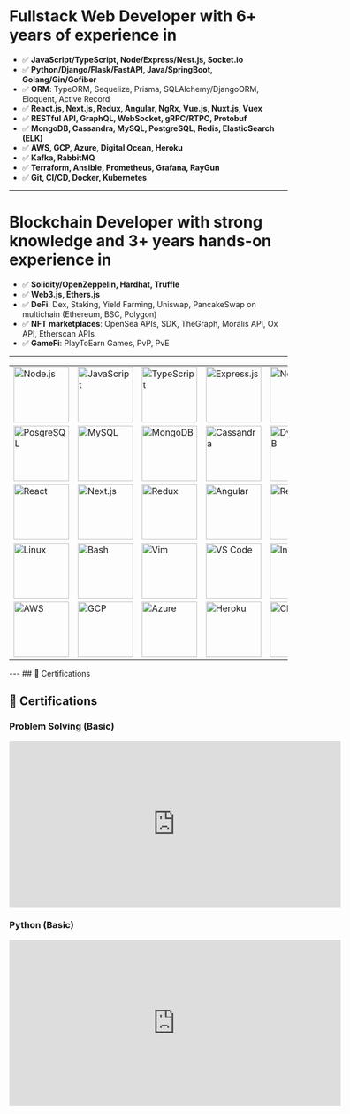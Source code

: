 # Fullstack Web Developer with 6+ years of experience in

- ✅ **JavaScript/TypeScript, Node/Express/Nest.js, Socket.io**
- ✅ **Python/Django/Flask/FastAPI, Java/SpringBoot, Golang/Gin/Gofiber**
- ✅ **ORM**: TypeORM, Sequelize, Prisma, SQLAlchemy/DjangoORM, Eloquent, Active Record
- ✅ **React.js, Next.js, Redux, Angular, NgRx, Vue.js, Nuxt.js, Vuex**
- ✅ **RESTful API, GraphQL, WebSocket, gRPC/RTPC, Protobuf**
- ✅ **MongoDB, Cassandra, MySQL, PostgreSQL, Redis, ElasticSearch (ELK)**
- ✅ **AWS, GCP, Azure, Digital Ocean, Heroku**
- ✅ **Kafka, RabbitMQ**
- ✅ **Terraform, Ansible, Prometheus, Grafana, RayGun**
- ✅ **Git, CI/CD, Docker, Kubernetes**

---

# Blockchain Developer with strong knowledge and 3+ years hands-on experience in

- ✅ **Solidity/OpenZeppelin, Hardhat, Truffle**
- ✅ **Web3.js, Ethers.js**
- ✅ **DeFi**: Dex, Staking, Yield Farming, Uniswap, PancakeSwap on multichain (Ethereum, BSC, Polygon)
- ✅ **NFT marketplaces**: OpenSea APIs, SDK, TheGraph, Moralis API, Ox API, Etherscan APIs
- ✅ **GameFi**: PlayToEarn Games, PvP, PvE

---
<table>
  <tbody><tr>
    <td><a target="_blank" rel="noopener noreferrer nofollow" href="https://camo.githubusercontent.com/f9006cd6917978b11b74c1835c91f08e241477058e228826ef91613dc6b78158/68747470733a2f2f63646e2e69636f6e73636f75742e636f6d2f69636f6e2f667265652f706e672d36342f6e6f64652d6a732d313137343932352e706e67"><img src="https://camo.githubusercontent.com/f9006cd6917978b11b74c1835c91f08e241477058e228826ef91613dc6b78158/68747470733a2f2f63646e2e69636f6e73636f75742e636f6d2f69636f6e2f667265652f706e672d36342f6e6f64652d6a732d313137343932352e706e67" width="100" title="Node.js" data-canonical-src="https://cdn.iconscout.com/icon/free/png-64/node-js-1174925.png" style="max-width: 100%;"></a></td>
    <td><a target="_blank" rel="noopener noreferrer nofollow" href="https://camo.githubusercontent.com/3bf880a66a9ff65502e4de7be3f2487a97cc39ded20a8bd8814166568600261d/68747470733a2f2f63646e2e69636f6e73636f75742e636f6d2f69636f6e2f667265652f706e672d36342f6a6176617363726970742d32342d313137343935302e706e67"><img src="https://camo.githubusercontent.com/3bf880a66a9ff65502e4de7be3f2487a97cc39ded20a8bd8814166568600261d/68747470733a2f2f63646e2e69636f6e73636f75742e636f6d2f69636f6e2f667265652f706e672d36342f6a6176617363726970742d32342d313137343935302e706e67" width="100" title="JavaScript" data-canonical-src="https://cdn.iconscout.com/icon/free/png-64/javascript-24-1174950.png" style="max-width: 100%;"></a></td>
    <td><a target="_blank" rel="noopener noreferrer nofollow" href="https://camo.githubusercontent.com/e8e5db68d080593d58dc25aa67b5b6d8b97430ab530bf5ae2ab52172e966644a/68747470733a2f2f63646e2e69636f6e73636f75742e636f6d2f69636f6e2f667265652f706e672d36342f747970657363726970742d313137343936352e706e67"><img src="https://camo.githubusercontent.com/e8e5db68d080593d58dc25aa67b5b6d8b97430ab530bf5ae2ab52172e966644a/68747470733a2f2f63646e2e69636f6e73636f75742e636f6d2f69636f6e2f667265652f706e672d36342f747970657363726970742d313137343936352e706e67" width="100" title="TypeScript" data-canonical-src="https://cdn.iconscout.com/icon/free/png-64/typescript-1174965.png" style="max-width: 100%;"></a></td>
    <td><a target="_blank" rel="noopener noreferrer nofollow" href="https://camo.githubusercontent.com/eabfee57ff903fd0f2979cdd4f4c625cbcbca133d83d5e11638055eb517324c2/68747470733a2f2f63646e2e69636f6e73636f75742e636f6d2f69636f6e2f667265652f706e672d36342f667265652d657870726573732d382d313137353032392e706e67"><img src="https://camo.githubusercontent.com/eabfee57ff903fd0f2979cdd4f4c625cbcbca133d83d5e11638055eb517324c2/68747470733a2f2f63646e2e69636f6e73636f75742e636f6d2f69636f6e2f667265652f706e672d36342f667265652d657870726573732d382d313137353032392e706e67" width="100" title="Express.js" data-canonical-src="https://cdn.iconscout.com/icon/free/png-64/free-express-8-1175029.png" style="max-width: 100%;"></a></td>
    <td><a target="_blank" rel="noopener noreferrer nofollow" href="https://camo.githubusercontent.com/51d39e2e8d7a35544eaa307c1c4ff364857091e544751a681e38a5b7c6f03cf8/68747470733a2f2f736b696c6c69636f6e732e6465762f69636f6e733f693d6e6573746a73267468656d653d6c69676874"><img src="https://camo.githubusercontent.com/51d39e2e8d7a35544eaa307c1c4ff364857091e544751a681e38a5b7c6f03cf8/68747470733a2f2f736b696c6c69636f6e732e6465762f69636f6e733f693d6e6573746a73267468656d653d6c69676874" width="100" title="Nest.js" data-canonical-src="https://skillicons.dev/icons?i=nestjs&amp;theme=light" style="max-width: 100%;"></a></td>
    <td><a target="_blank" rel="noopener noreferrer nofollow" href="https://camo.githubusercontent.com/bc54b90a6bea8c52e7384bc799086c6de6e766e45205a9930d978c4509ccc91c/68747470733a2f2f63646e2e69636f6e73636f75742e636f6d2f69636f6e2f667265652f706e672d36342f6a6176612d35392d313137343935322e706e67"><img src="https://camo.githubusercontent.com/bc54b90a6bea8c52e7384bc799086c6de6e766e45205a9930d978c4509ccc91c/68747470733a2f2f63646e2e69636f6e73636f75742e636f6d2f69636f6e2f667265652f706e672d36342f6a6176612d35392d313137343935322e706e67" width="100" title="Java" data-canonical-src="https://cdn.iconscout.com/icon/free/png-64/java-59-1174952.png" style="max-width: 100%;"></a></td>
    <td><a target="_blank" rel="noopener noreferrer nofollow" href="https://camo.githubusercontent.com/54e52311e41eb731017c260966350499c2e6bceeef2665aa26f16ebdabd30aab/68747470733a2f2f736b696c6c69636f6e732e6465762f69636f6e733f693d737072696e67267468656d653d6c69676874"><img src="https://camo.githubusercontent.com/54e52311e41eb731017c260966350499c2e6bceeef2665aa26f16ebdabd30aab/68747470733a2f2f736b696c6c69636f6e732e6465762f69636f6e733f693d737072696e67267468656d653d6c69676874" width="100" title="Spring" data-canonical-src="https://skillicons.dev/icons?i=spring&amp;theme=light" style="max-width: 100%;"></a></td>
    <td><a target="_blank" rel="noopener noreferrer nofollow" href="https://camo.githubusercontent.com/355c19271b293c0fff40ddb410438325b6f7d1316d77945582a9430b43090311/68747470733a2f2f63646e2e69636f6e73636f75742e636f6d2f69636f6e2f667265652f706e672d36342f707974686f6e2d322d3232363035312e706e67"><img src="https://camo.githubusercontent.com/355c19271b293c0fff40ddb410438325b6f7d1316d77945582a9430b43090311/68747470733a2f2f63646e2e69636f6e73636f75742e636f6d2f69636f6e2f667265652f706e672d36342f707974686f6e2d322d3232363035312e706e67" width="100" title="Python" data-canonical-src="https://cdn.iconscout.com/icon/free/png-64/python-2-226051.png" style="max-width: 100%;"></a></td>
    <td><a target="_blank" rel="noopener noreferrer nofollow" href="https://camo.githubusercontent.com/c036fb2f06c008636b7f3c22422740e5d4dce4a7fc8d70c1ea13aa106d036865/68747470733a2f2f736b696c6c69636f6e732e6465762f69636f6e733f693d646a616e676f267468656d653d6c69676874"><img src="https://camo.githubusercontent.com/c036fb2f06c008636b7f3c22422740e5d4dce4a7fc8d70c1ea13aa106d036865/68747470733a2f2f736b696c6c69636f6e732e6465762f69636f6e733f693d646a616e676f267468656d653d6c69676874" width="100" title="Django" data-canonical-src="https://skillicons.dev/icons?i=django&amp;theme=light" style="max-width: 100%;"></a></td>
    <td><a target="_blank" rel="noopener noreferrer nofollow" href="https://camo.githubusercontent.com/9551b7d5e7478b76b8bd1baac2b57b695caa58a013864bbcfac19f705d15d609/68747470733a2f2f736b696c6c69636f6e732e6465762f69636f6e733f693d666c61736b267468656d653d6c69676874"><img src="https://camo.githubusercontent.com/9551b7d5e7478b76b8bd1baac2b57b695caa58a013864bbcfac19f705d15d609/68747470733a2f2f736b696c6c69636f6e732e6465762f69636f6e733f693d666c61736b267468656d653d6c69676874" width="100" title="Flask" data-canonical-src="https://skillicons.dev/icons?i=flask&amp;theme=light" style="max-width: 100%;"></a></td>
    <td><a target="_blank" rel="noopener noreferrer nofollow" href="https://camo.githubusercontent.com/daa26bcfc14f63b847402abba471270dc7b60e5de7b1ad85e86e3620a4860b54/68747470733a2f2f736b696c6c69636f6e732e6465762f69636f6e733f693d66617374617069267468656d653d6c69676874"><img src="https://camo.githubusercontent.com/daa26bcfc14f63b847402abba471270dc7b60e5de7b1ad85e86e3620a4860b54/68747470733a2f2f736b696c6c69636f6e732e6465762f69636f6e733f693d66617374617069267468656d653d6c69676874" width="100" title="FastAPI" data-canonical-src="https://skillicons.dev/icons?i=fastapi&amp;theme=light" style="max-width: 100%;"></a></td>
    <td><a target="_blank" rel="noopener noreferrer nofollow" href="https://camo.githubusercontent.com/434c564948f52bab475e0d193f30ac8e74b99dbec589e0194a0a14c94f653d1d/68747470733a2f2f63646e2e69636f6e73636f75742e636f6d2f69636f6e2f667265652f706e672d36342f667265652d676f2d37372d313137353136362e706e67"><img src="https://camo.githubusercontent.com/434c564948f52bab475e0d193f30ac8e74b99dbec589e0194a0a14c94f653d1d/68747470733a2f2f63646e2e69636f6e73636f75742e636f6d2f69636f6e2f667265652f706e672d36342f667265652d676f2d37372d313137353136362e706e67" width="100" title="Golang" data-canonical-src="https://cdn.iconscout.com/icon/free/png-64/free-go-77-1175166.png" style="max-width: 100%;"></a></td>
  </tr>
  <tr>
    <td><a target="_blank" rel="noopener noreferrer nofollow" href="https://camo.githubusercontent.com/90d3cf8eb8c0162f9ccc4bf41e40568bd8cf48404c01efaba7ff84683ecc70f1/68747470733a2f2f736b696c6c69636f6e732e6465762f69636f6e733f693d706f737467726573267468656d653d6c69676874"><img src="https://camo.githubusercontent.com/90d3cf8eb8c0162f9ccc4bf41e40568bd8cf48404c01efaba7ff84683ecc70f1/68747470733a2f2f736b696c6c69636f6e732e6465762f69636f6e733f693d706f737467726573267468656d653d6c69676874" width="100" title="PosgreSQL" data-canonical-src="https://skillicons.dev/icons?i=postgres&amp;theme=light" style="max-width: 100%;"></a></td>
    <td><a target="_blank" rel="noopener noreferrer nofollow" href="https://camo.githubusercontent.com/df320ae4b425a5a6d1624c00eabb34a3a9c27c7e33d5abef7501774d6fb5ee95/68747470733a2f2f736b696c6c69636f6e732e6465762f69636f6e733f693d6d7973716c267468656d653d6c69676874"><img src="https://camo.githubusercontent.com/df320ae4b425a5a6d1624c00eabb34a3a9c27c7e33d5abef7501774d6fb5ee95/68747470733a2f2f736b696c6c69636f6e732e6465762f69636f6e733f693d6d7973716c267468656d653d6c69676874" width="100" title="MySQL" data-canonical-src="https://skillicons.dev/icons?i=mysql&amp;theme=light" style="max-width: 100%;"></a></td>
    <td><a target="_blank" rel="noopener noreferrer nofollow" href="https://camo.githubusercontent.com/8d982cf34cbc0bac85575df55440eb0c78cc67662e7b785f2beddddd6542ace9/68747470733a2f2f736b696c6c69636f6e732e6465762f69636f6e733f693d6d6f6e676f6462267468656d653d6c69676874"><img src="https://camo.githubusercontent.com/8d982cf34cbc0bac85575df55440eb0c78cc67662e7b785f2beddddd6542ace9/68747470733a2f2f736b696c6c69636f6e732e6465762f69636f6e733f693d6d6f6e676f6462267468656d653d6c69676874" width="100" title="MongoDB" data-canonical-src="https://skillicons.dev/icons?i=mongodb&amp;theme=light" style="max-width: 100%;"></a></td>
    <td><a target="_blank" rel="noopener noreferrer nofollow" href="https://camo.githubusercontent.com/736ca16a6988ebfc31cf89c4f452169522eb02ae96d4df4438290bcbb354a61a/68747470733a2f2f736b696c6c69636f6e732e6465762f69636f6e733f693d63617373616e647261267468656d653d6c69676874"><img src="https://camo.githubusercontent.com/736ca16a6988ebfc31cf89c4f452169522eb02ae96d4df4438290bcbb354a61a/68747470733a2f2f736b696c6c69636f6e732e6465762f69636f6e733f693d63617373616e647261267468656d653d6c69676874" width="100" title="Cassandra" data-canonical-src="https://skillicons.dev/icons?i=cassandra&amp;theme=light" style="max-width: 100%;"></a></td>
    <td><a target="_blank" rel="noopener noreferrer nofollow" href="https://camo.githubusercontent.com/38c0db7772fb34455da1b60b04ad40a036dc9a8c0fd750ad9cbc580264f6ae40/68747470733a2f2f736b696c6c69636f6e732e6465762f69636f6e733f693d64796e616d6f6462267468656d653d6c69676874"><img src="https://camo.githubusercontent.com/38c0db7772fb34455da1b60b04ad40a036dc9a8c0fd750ad9cbc580264f6ae40/68747470733a2f2f736b696c6c69636f6e732e6465762f69636f6e733f693d64796e616d6f6462267468656d653d6c69676874" width="100" title="DynamoDB" data-canonical-src="https://skillicons.dev/icons?i=dynamodb&amp;theme=light" style="max-width: 100%;"></a></td>
    <td><a target="_blank" rel="noopener noreferrer nofollow" href="https://camo.githubusercontent.com/1f949392695a1f34617b8dfe0f0cb9802b7c56651eacb64c27ca4078d27ef612/68747470733a2f2f736b696c6c69636f6e732e6465762f69636f6e733f693d6669726562617365267468656d653d6c69676874"><img src="https://camo.githubusercontent.com/1f949392695a1f34617b8dfe0f0cb9802b7c56651eacb64c27ca4078d27ef612/68747470733a2f2f736b696c6c69636f6e732e6465762f69636f6e733f693d6669726562617365267468656d653d6c69676874" width="100" title="Firebase" data-canonical-src="https://skillicons.dev/icons?i=firebase&amp;theme=light" style="max-width: 100%;"></a></td>
    <td><a target="_blank" rel="noopener noreferrer nofollow" href="https://camo.githubusercontent.com/f5267895b03766f6fd131319d71e884c56531242700dabe3df1401be0d75d6c8/68747470733a2f2f736b696c6c69636f6e732e6465762f69636f6e733f693d7265646973267468656d653d6c69676874"><img src="https://camo.githubusercontent.com/f5267895b03766f6fd131319d71e884c56531242700dabe3df1401be0d75d6c8/68747470733a2f2f736b696c6c69636f6e732e6465762f69636f6e733f693d7265646973267468656d653d6c69676874" width="100" title="Redis" data-canonical-src="https://skillicons.dev/icons?i=redis&amp;theme=light" style="max-width: 100%;"></a></td>
    <td><a target="_blank" rel="noopener noreferrer nofollow" href="https://camo.githubusercontent.com/1fe8a1defa6f37697d16a11ee3bcdd3bfca745befe388b11230ad5281820dec3/68747470733a2f2f736b696c6c69636f6e732e6465762f69636f6e733f693d73716c697465267468656d653d6c69676874"><img src="https://camo.githubusercontent.com/1fe8a1defa6f37697d16a11ee3bcdd3bfca745befe388b11230ad5281820dec3/68747470733a2f2f736b696c6c69636f6e732e6465762f69636f6e733f693d73716c697465267468656d653d6c69676874" width="100" title="Sqlite" data-canonical-src="https://skillicons.dev/icons?i=sqlite&amp;theme=light" style="max-width: 100%;"></a></td>
    <td><a target="_blank" rel="noopener noreferrer nofollow" href="https://camo.githubusercontent.com/71231860609f5e4ef3c7dc0629a0e5c48b67a5dcd66499469095b173a4385d57/68747470733a2f2f63646e2e69636f6e73636f75742e636f6d2f69636f6e2f667265652f706e672d36342f667265652d656c61737469637365617263682d3232363039342e706e67"><img src="https://camo.githubusercontent.com/71231860609f5e4ef3c7dc0629a0e5c48b67a5dcd66499469095b173a4385d57/68747470733a2f2f63646e2e69636f6e73636f75742e636f6d2f69636f6e2f667265652f706e672d36342f667265652d656c61737469637365617263682d3232363039342e706e67" width="100" title="ElasticSearch" data-canonical-src="https://cdn.iconscout.com/icon/free/png-64/free-elasticsearch-226094.png" style="max-width: 100%;"></a></td>
    <td><a target="_blank" rel="noopener noreferrer nofollow" href="https://camo.githubusercontent.com/e569ae07ab77d1f0c04582b59960327811e1997ed769900f0993c34045adbeae/68747470733a2f2f736b696c6c69636f6e732e6465762f69636f6e733f693d70726f6d657468657573267468656d653d6c69676874"><img src="https://camo.githubusercontent.com/e569ae07ab77d1f0c04582b59960327811e1997ed769900f0993c34045adbeae/68747470733a2f2f736b696c6c69636f6e732e6465762f69636f6e733f693d70726f6d657468657573267468656d653d6c69676874" width="100" title="Prometheus" data-canonical-src="https://skillicons.dev/icons?i=prometheus&amp;theme=light" style="max-width: 100%;"></a></td>
    <td><a target="_blank" rel="noopener noreferrer nofollow" href="https://camo.githubusercontent.com/b296b7c92e9aa380dcbb0be5c10fac5ab04227318accda4601d16968dadae99e/68747470733a2f2f736b696c6c69636f6e732e6465762f69636f6e733f693d736f6c6964697479267468656d653d6c69676874"><img src="https://camo.githubusercontent.com/b296b7c92e9aa380dcbb0be5c10fac5ab04227318accda4601d16968dadae99e/68747470733a2f2f736b696c6c69636f6e732e6465762f69636f6e733f693d736f6c6964697479267468656d653d6c69676874" width="100" title="Solidity" data-canonical-src="https://skillicons.dev/icons?i=solidity&amp;theme=light" style="max-width: 100%;"></a></td>
    <td><a target="_blank" rel="noopener noreferrer nofollow" href="https://camo.githubusercontent.com/d03fd2274a7567b15bee1c313c898745df1cb394a08eba22dd8400841240dd14/68747470733a2f2f736b696c6c69636f6e732e6465762f69636f6e733f693d69706673267468656d653d6c69676874"><img src="https://camo.githubusercontent.com/d03fd2274a7567b15bee1c313c898745df1cb394a08eba22dd8400841240dd14/68747470733a2f2f736b696c6c69636f6e732e6465762f69636f6e733f693d69706673267468656d653d6c69676874" width="100" title="Ipfs" data-canonical-src="https://skillicons.dev/icons?i=ipfs&amp;theme=light" style="max-width: 100%;"></a></td>
  </tr>
  <tr>
    <td><a target="_blank" rel="noopener noreferrer nofollow" href="https://camo.githubusercontent.com/ad5eab6546836f3138beeed68d51b6210cfbe23980620e50634792004e891949/68747470733a2f2f63646e2e69636f6e73636f75742e636f6d2f69636f6e2f667265652f706e672d36342f72656163742d332d313137353130392e706e67"><img src="https://camo.githubusercontent.com/ad5eab6546836f3138beeed68d51b6210cfbe23980620e50634792004e891949/68747470733a2f2f63646e2e69636f6e73636f75742e636f6d2f69636f6e2f667265652f706e672d36342f72656163742d332d313137353130392e706e67" width="100" title="React" data-canonical-src="https://cdn.iconscout.com/icon/free/png-64/react-3-1175109.png" style="max-width: 100%;"></a></td>
    <td><a target="_blank" rel="noopener noreferrer nofollow" href="https://camo.githubusercontent.com/f3e7a261202f061960b5e11a1dee2cf3c745e5fb810444aab920eecbc82385e9/68747470733a2f2f736b696c6c69636f6e732e6465762f69636f6e733f693d6e6578746a73267468656d653d6c69676874"><img src="https://camo.githubusercontent.com/f3e7a261202f061960b5e11a1dee2cf3c745e5fb810444aab920eecbc82385e9/68747470733a2f2f736b696c6c69636f6e732e6465762f69636f6e733f693d6e6578746a73267468656d653d6c69676874" width="100" title="Next.js" data-canonical-src="https://skillicons.dev/icons?i=nextjs&amp;theme=light" style="max-width: 100%;"></a></td>
    <td><a target="_blank" rel="noopener noreferrer nofollow" href="https://camo.githubusercontent.com/43977990b2a6be05faf63aee6397c736da10e17db72a958de7a7382ffbe7079c/68747470733a2f2f736b696c6c69636f6e732e6465762f69636f6e733f693d7265647578267468656d653d6c69676874"><img src="https://camo.githubusercontent.com/43977990b2a6be05faf63aee6397c736da10e17db72a958de7a7382ffbe7079c/68747470733a2f2f736b696c6c69636f6e732e6465762f69636f6e733f693d7265647578267468656d653d6c69676874" width="100" title="Redux" data-canonical-src="https://skillicons.dev/icons?i=redux&amp;theme=light" style="max-width: 100%;"></a></td>
    <td><a target="_blank" rel="noopener noreferrer nofollow" href="https://camo.githubusercontent.com/d03b4dd13ff38d56fa8fa394dfef63ea4db468866d802639511d6143b23a000f/68747470733a2f2f63646e2e69636f6e73636f75742e636f6d2f69636f6e2f667265652f706e672d36342f616e67756c61722d332d3232363037302e706e67"><img src="https://camo.githubusercontent.com/d03b4dd13ff38d56fa8fa394dfef63ea4db468866d802639511d6143b23a000f/68747470733a2f2f63646e2e69636f6e73636f75742e636f6d2f69636f6e2f667265652f706e672d36342f616e67756c61722d332d3232363037302e706e67" width="100" title="Angular" data-canonical-src="https://cdn.iconscout.com/icon/free/png-64/angular-3-226070.png" style="max-width: 100%;"></a></td>
    <td><a target="_blank" rel="noopener noreferrer nofollow" href="https://camo.githubusercontent.com/8fe38d2f61fdfd54ab5ef6e9ab77c6fba1b3c5a059f97a9eb54cfec393eb65b6/68747470733a2f2f736b696c6c69636f6e732e6465762f69636f6e733f693d726561637469766578267468656d653d6c69676874"><img src="https://camo.githubusercontent.com/8fe38d2f61fdfd54ab5ef6e9ab77c6fba1b3c5a059f97a9eb54cfec393eb65b6/68747470733a2f2f736b696c6c69636f6e732e6465762f69636f6e733f693d726561637469766578267468656d653d6c69676874" width="100" title="Reactivex" data-canonical-src="https://skillicons.dev/icons?i=reactivex&amp;theme=light" style="max-width: 100%;"></a></td>
    <td><a target="_blank" rel="noopener noreferrer nofollow" href="https://camo.githubusercontent.com/7b075447c85624de3389ebc0ba1aae23131a952c0c7497878a57f3c5bc7dfce0/68747470733a2f2f63646e2e69636f6e73636f75742e636f6d2f69636f6e2f667265652f706e672d36342f7675652d3238323439372e706e67"><img src="https://camo.githubusercontent.com/7b075447c85624de3389ebc0ba1aae23131a952c0c7497878a57f3c5bc7dfce0/68747470733a2f2f63646e2e69636f6e73636f75742e636f6d2f69636f6e2f667265652f706e672d36342f7675652d3238323439372e706e67" width="100" title="Vue" data-canonical-src="https://cdn.iconscout.com/icon/free/png-64/vue-282497.png" style="max-width: 100%;"></a></td>
    <td><a target="_blank" rel="noopener noreferrer nofollow" href="https://camo.githubusercontent.com/ea1efde8414301f46e30ffd27f97015f2fbd3e25627f1e31edd60bcff39954d6/68747470733a2f2f736b696c6c69636f6e732e6465762f69636f6e733f693d6772617068716c267468656d653d6c69676874"><img src="https://camo.githubusercontent.com/ea1efde8414301f46e30ffd27f97015f2fbd3e25627f1e31edd60bcff39954d6/68747470733a2f2f736b696c6c69636f6e732e6465762f69636f6e733f693d6772617068716c267468656d653d6c69676874" width="100" title="GraphQL" data-canonical-src="https://skillicons.dev/icons?i=graphql&amp;theme=light" style="max-width: 100%;"></a></td>
    <td><a target="_blank" rel="noopener noreferrer nofollow" href="https://camo.githubusercontent.com/085e23f693df89b1439176a9ac38456ec36ceac05266bc5097a76b16ad314172/68747470733a2f2f736b696c6c69636f6e732e6465762f69636f6e733f693d68746d6c267468656d653d6c69676874"><img src="https://camo.githubusercontent.com/085e23f693df89b1439176a9ac38456ec36ceac05266bc5097a76b16ad314172/68747470733a2f2f736b696c6c69636f6e732e6465762f69636f6e733f693d68746d6c267468656d653d6c69676874" width="100" title="HTML" data-canonical-src="https://skillicons.dev/icons?i=html&amp;theme=light" style="max-width: 100%;"></a></td>
    <td><a target="_blank" rel="noopener noreferrer nofollow" href="https://camo.githubusercontent.com/72aed659437fa5db433e9e927df9d01caa708e52ff1aaf86a168c0fa98a6ffb7/68747470733a2f2f736b696c6c69636f6e732e6465762f69636f6e733f693d637373267468656d653d6c69676874"><img src="https://camo.githubusercontent.com/72aed659437fa5db433e9e927df9d01caa708e52ff1aaf86a168c0fa98a6ffb7/68747470733a2f2f736b696c6c69636f6e732e6465762f69636f6e733f693d637373267468656d653d6c69676874" width="100" title="CSS" data-canonical-src="https://skillicons.dev/icons?i=css&amp;theme=light" style="max-width: 100%;"></a></td>
    <td><a target="_blank" rel="noopener noreferrer nofollow" href="https://camo.githubusercontent.com/2a19d2f1776e67b7d27bd42ef9f6e8c17d5117722d968b8cca9e61c964f8ecc2/68747470733a2f2f736b696c6c69636f6e732e6465762f69636f6e733f693d73617373267468656d653d6c69676874"><img src="https://camo.githubusercontent.com/2a19d2f1776e67b7d27bd42ef9f6e8c17d5117722d968b8cca9e61c964f8ecc2/68747470733a2f2f736b696c6c69636f6e732e6465762f69636f6e733f693d73617373267468656d653d6c69676874" width="100" title="Sass" data-canonical-src="https://skillicons.dev/icons?i=sass&amp;theme=light" style="max-width: 100%;"></a></td>
    <td><a target="_blank" rel="noopener noreferrer nofollow" href="https://camo.githubusercontent.com/933f365e3b18f0c0a376da60c630d3baf32d84ed0bdce7effa85c741b1c97bcf/68747470733a2f2f736b696c6c69636f6e732e6465762f69636f6e733f693d7461696c77696e64267468656d653d6c69676874"><img src="https://camo.githubusercontent.com/933f365e3b18f0c0a376da60c630d3baf32d84ed0bdce7effa85c741b1c97bcf/68747470733a2f2f736b696c6c69636f6e732e6465762f69636f6e733f693d7461696c77696e64267468656d653d6c69676874" width="100" title="TailwindCSS" data-canonical-src="https://skillicons.dev/icons?i=tailwind&amp;theme=light" style="max-width: 100%;"></a></td>
    <td><a target="_blank" rel="noopener noreferrer nofollow" href="https://camo.githubusercontent.com/71158eded6089a58031cfd0f108d41b17035cc44026a7026f44da26c62834c4d/68747470733a2f2f736b696c6c69636f6e732e6465762f69636f6e733f693d6d6174657269616c7569267468656d653d6c69676874"><img src="https://camo.githubusercontent.com/71158eded6089a58031cfd0f108d41b17035cc44026a7026f44da26c62834c4d/68747470733a2f2f736b696c6c69636f6e732e6465762f69636f6e733f693d6d6174657269616c7569267468656d653d6c69676874" width="100" title="MUI" data-canonical-src="https://skillicons.dev/icons?i=materialui&amp;theme=light" style="max-width: 100%;"></a></td>
  </tr>
  <tr>
    <td><a target="_blank" rel="noopener noreferrer nofollow" href="https://camo.githubusercontent.com/f2d66a47a6c7721903a2fc0b3332c47013f12ffdaf06a0667829d92ccec8d89e/68747470733a2f2f736b696c6c69636f6e732e6465762f69636f6e733f693d6c696e7578267468656d653d6c69676874"><img src="https://camo.githubusercontent.com/f2d66a47a6c7721903a2fc0b3332c47013f12ffdaf06a0667829d92ccec8d89e/68747470733a2f2f736b696c6c69636f6e732e6465762f69636f6e733f693d6c696e7578267468656d653d6c69676874" width="100" title="Linux" data-canonical-src="https://skillicons.dev/icons?i=linux&amp;theme=light" style="max-width: 100%;"></a></td>
    <td><a target="_blank" rel="noopener noreferrer nofollow" href="https://camo.githubusercontent.com/115b8cecaf8bccf739f3faca32761d25c66bbd6b8e333ae8fb548b24ee237f63/68747470733a2f2f736b696c6c69636f6e732e6465762f69636f6e733f693d62617368267468656d653d6c69676874"><img src="https://camo.githubusercontent.com/115b8cecaf8bccf739f3faca32761d25c66bbd6b8e333ae8fb548b24ee237f63/68747470733a2f2f736b696c6c69636f6e732e6465762f69636f6e733f693d62617368267468656d653d6c69676874" width="100" title="Bash" data-canonical-src="https://skillicons.dev/icons?i=bash&amp;theme=light" style="max-width: 100%;"></a></td>
    <td><a target="_blank" rel="noopener noreferrer nofollow" href="https://camo.githubusercontent.com/86054a580af555a392ec764738d547092f9da2fa155fd8484bbe087b82e5223f/68747470733a2f2f736b696c6c69636f6e732e6465762f69636f6e733f693d76696d267468656d653d6c69676874"><img src="https://camo.githubusercontent.com/86054a580af555a392ec764738d547092f9da2fa155fd8484bbe087b82e5223f/68747470733a2f2f736b696c6c69636f6e732e6465762f69636f6e733f693d76696d267468656d653d6c69676874" width="100" title="Vim" data-canonical-src="https://skillicons.dev/icons?i=vim&amp;theme=light" style="max-width: 100%;"></a></td>
    <td><a target="_blank" rel="noopener noreferrer nofollow" href="https://camo.githubusercontent.com/aac81660abe9269d541981e6b20fef921bb4330935c7954bf4fdae00f5bcb2a0/68747470733a2f2f736b696c6c69636f6e732e6465762f69636f6e733f693d7673636f6465267468656d653d6c69676874"><img src="https://camo.githubusercontent.com/aac81660abe9269d541981e6b20fef921bb4330935c7954bf4fdae00f5bcb2a0/68747470733a2f2f736b696c6c69636f6e732e6465762f69636f6e733f693d7673636f6465267468656d653d6c69676874" width="100" title="VS Code" data-canonical-src="https://skillicons.dev/icons?i=vscode&amp;theme=light" style="max-width: 100%;"></a></td>
    <td><a target="_blank" rel="noopener noreferrer nofollow" href="https://camo.githubusercontent.com/4b73896de101f0207485798edfd4b349fad4226762e80c032d7971510cd10a06/68747470733a2f2f736b696c6c69636f6e732e6465762f69636f6e733f693d69646561267468656d653d6c69676874"><img src="https://camo.githubusercontent.com/4b73896de101f0207485798edfd4b349fad4226762e80c032d7971510cd10a06/68747470733a2f2f736b696c6c69636f6e732e6465762f69636f6e733f693d69646561267468656d653d6c69676874" width="100" title="Intellij" data-canonical-src="https://skillicons.dev/icons?i=idea&amp;theme=light" style="max-width: 100%;"></a></td>
    <td><a target="_blank" rel="noopener noreferrer nofollow" href="https://camo.githubusercontent.com/2af813baf6d5c52a17969cb36bc80a90a349c7fc1ab344d48d2cd5854696a6ff/68747470733a2f2f736b696c6c69636f6e732e6465762f69636f6e733f693d676974267468656d653d6c69676874"><img src="https://camo.githubusercontent.com/2af813baf6d5c52a17969cb36bc80a90a349c7fc1ab344d48d2cd5854696a6ff/68747470733a2f2f736b696c6c69636f6e732e6465762f69636f6e733f693d676974267468656d653d6c69676874" width="100" title="Git" data-canonical-src="https://skillicons.dev/icons?i=git&amp;theme=light" style="max-width: 100%;"></a></td>
    <td><a target="_blank" rel="noopener noreferrer nofollow" href="https://camo.githubusercontent.com/4f4d002c4140844969510734e86580103513ea448e8e448d7fbfc7f843425d0b/68747470733a2f2f736b696c6c69636f6e732e6465762f69636f6e733f693d676974687562267468656d653d6c69676874"><img src="https://camo.githubusercontent.com/4f4d002c4140844969510734e86580103513ea448e8e448d7fbfc7f843425d0b/68747470733a2f2f736b696c6c69636f6e732e6465762f69636f6e733f693d676974687562267468656d653d6c69676874" width="100" title="Github" data-canonical-src="https://skillicons.dev/icons?i=github&amp;theme=light" style="max-width: 100%;"></a></td>
    <td><a target="_blank" rel="noopener noreferrer nofollow" href="https://camo.githubusercontent.com/326539d96abf4091628623b97e2747bb1b89b6232cd026d789df7f5a956d9e39/68747470733a2f2f736b696c6c69636f6e732e6465762f69636f6e733f693d6769746c6162267468656d653d6c69676874"><img src="https://camo.githubusercontent.com/326539d96abf4091628623b97e2747bb1b89b6232cd026d789df7f5a956d9e39/68747470733a2f2f736b696c6c69636f6e732e6465762f69636f6e733f693d6769746c6162267468656d653d6c69676874" width="100" title="Gitlab" data-canonical-src="https://skillicons.dev/icons?i=gitlab&amp;theme=light" style="max-width: 100%;"></a></td>
    <td><a target="_blank" rel="noopener noreferrer nofollow" href="https://camo.githubusercontent.com/e2ab6d60b51bf453976270b72321936a8712035c073e541ec86008c4975b04e6/68747470733a2f2f736b696c6c69636f6e732e6465762f69636f6e733f693d6e67696e78267468656d653d6c69676874"><img src="https://camo.githubusercontent.com/e2ab6d60b51bf453976270b72321936a8712035c073e541ec86008c4975b04e6/68747470733a2f2f736b696c6c69636f6e732e6465762f69636f6e733f693d6e67696e78267468656d653d6c69676874" width="100" title="Nginx" data-canonical-src="https://skillicons.dev/icons?i=nginx&amp;theme=light" style="max-width: 100%;"></a></td>
    <td><a target="_blank" rel="noopener noreferrer nofollow" href="https://camo.githubusercontent.com/31c06f1cb56bbdf7f57f10157ec8609cf6750708a2ac639767828eebb4f50487/68747470733a2f2f736b696c6c69636f6e732e6465762f69636f6e733f693d6b61666b61267468656d653d6c69676874"><img src="https://camo.githubusercontent.com/31c06f1cb56bbdf7f57f10157ec8609cf6750708a2ac639767828eebb4f50487/68747470733a2f2f736b696c6c69636f6e732e6465762f69636f6e733f693d6b61666b61267468656d653d6c69676874" width="100" title="Kafka" data-canonical-src="https://skillicons.dev/icons?i=kafka&amp;theme=light" style="max-width: 100%;"></a></td>
    <td><a target="_blank" rel="noopener noreferrer nofollow" href="https://camo.githubusercontent.com/c80da33799c1f739af0ea4e7cd0bc9f6d8894e6e6e7cac0243c004c7363b8bf8/68747470733a2f2f736b696c6c69636f6e732e6465762f69636f6e733f693d7261626269746d71267468656d653d6c69676874"><img src="https://camo.githubusercontent.com/c80da33799c1f739af0ea4e7cd0bc9f6d8894e6e6e7cac0243c004c7363b8bf8/68747470733a2f2f736b696c6c69636f6e732e6465762f69636f6e733f693d7261626269746d71267468656d653d6c69676874" width="100" title="RabbitMQ" data-canonical-src="https://skillicons.dev/icons?i=rabbitmq&amp;theme=light" style="max-width: 100%;"></a></td>
    <td><a target="_blank" rel="noopener noreferrer nofollow" href="https://camo.githubusercontent.com/f411fb8a19d56b993922571e41ba30ab62736e774d51c6ed9edf43604f8a8d34/68747470733a2f2f736b696c6c69636f6e732e6465762f69636f6e733f693d626f6f747374726170267468656d653d6c69676874"><img src="https://camo.githubusercontent.com/f411fb8a19d56b993922571e41ba30ab62736e774d51c6ed9edf43604f8a8d34/68747470733a2f2f736b696c6c69636f6e732e6465762f69636f6e733f693d626f6f747374726170267468656d653d6c69676874" width="100" title="Bootstrap" data-canonical-src="https://skillicons.dev/icons?i=bootstrap&amp;theme=light" style="max-width: 100%;"></a></td>
  </tr>
  <tr>
    <td><a target="_blank" rel="noopener noreferrer nofollow" href="https://camo.githubusercontent.com/1b2ecfcf795abbc20428974a2310b56e0d80d59e483353576d336bb8bddfce6d/68747470733a2f2f736b696c6c69636f6e732e6465762f69636f6e733f693d617773267468656d653d6c69676874"><img src="https://camo.githubusercontent.com/1b2ecfcf795abbc20428974a2310b56e0d80d59e483353576d336bb8bddfce6d/68747470733a2f2f736b696c6c69636f6e732e6465762f69636f6e733f693d617773267468656d653d6c69676874" width="100" title="AWS" data-canonical-src="https://skillicons.dev/icons?i=aws&amp;theme=light" style="max-width: 100%;"></a></td>
    <td><a target="_blank" rel="noopener noreferrer nofollow" href="https://camo.githubusercontent.com/429d5516aba52770bcaea6a9c211912322d75494c33235c69cfdbf6a9bdb19bd/68747470733a2f2f736b696c6c69636f6e732e6465762f69636f6e733f693d676370267468656d653d6c69676874"><img src="https://camo.githubusercontent.com/429d5516aba52770bcaea6a9c211912322d75494c33235c69cfdbf6a9bdb19bd/68747470733a2f2f736b696c6c69636f6e732e6465762f69636f6e733f693d676370267468656d653d6c69676874" width="100" title="GCP" data-canonical-src="https://skillicons.dev/icons?i=gcp&amp;theme=light" style="max-width: 100%;"></a></td>
    <td><a target="_blank" rel="noopener noreferrer nofollow" href="https://camo.githubusercontent.com/671c0ad77112a8c36c2278a69fdd4fe417b874fbfba5e3124b339edaafafa475/68747470733a2f2f736b696c6c69636f6e732e6465762f69636f6e733f693d617a757265267468656d653d6c69676874"><img src="https://camo.githubusercontent.com/671c0ad77112a8c36c2278a69fdd4fe417b874fbfba5e3124b339edaafafa475/68747470733a2f2f736b696c6c69636f6e732e6465762f69636f6e733f693d617a757265267468656d653d6c69676874" width="100" title="Azure" data-canonical-src="https://skillicons.dev/icons?i=azure&amp;theme=light" style="max-width: 100%;"></a></td>
    <td><a target="_blank" rel="noopener noreferrer nofollow" href="https://camo.githubusercontent.com/2351dc23ad68defaa6cfe8d491acaea827650e234d33a2813166bc47eb3434c6/68747470733a2f2f736b696c6c69636f6e732e6465762f69636f6e733f693d6865726f6b75267468656d653d6c69676874"><img src="https://camo.githubusercontent.com/2351dc23ad68defaa6cfe8d491acaea827650e234d33a2813166bc47eb3434c6/68747470733a2f2f736b696c6c69636f6e732e6465762f69636f6e733f693d6865726f6b75267468656d653d6c69676874" width="100" title="Heroku" data-canonical-src="https://skillicons.dev/icons?i=heroku&amp;theme=light" style="max-width: 100%;"></a></td>
    <td><a target="_blank" rel="noopener noreferrer nofollow" href="https://camo.githubusercontent.com/75541d8a18e57203706cd0e7ab0ed23a3fd7e8dbba44f4f87915f911eb2cf6e8/68747470733a2f2f736b696c6c69636f6e732e6465762f69636f6e733f693d636c6f7564666c617265267468656d653d6c69676874"><img src="https://camo.githubusercontent.com/75541d8a18e57203706cd0e7ab0ed23a3fd7e8dbba44f4f87915f911eb2cf6e8/68747470733a2f2f736b696c6c69636f6e732e6465762f69636f6e733f693d636c6f7564666c617265267468656d653d6c69676874" width="100" title="Cloudflare" data-canonical-src="https://skillicons.dev/icons?i=cloudflare&amp;theme=light" style="max-width: 100%;"></a></td>
    <td><a target="_blank" rel="noopener noreferrer nofollow" href="https://camo.githubusercontent.com/45055268781b150b796708ac4044413881aa9851c96b6f66b239499d3369e283/68747470733a2f2f736b696c6c69636f6e732e6465762f69636f6e733f693d6a656e6b696e73267468656d653d6c69676874"><img src="https://camo.githubusercontent.com/45055268781b150b796708ac4044413881aa9851c96b6f66b239499d3369e283/68747470733a2f2f736b696c6c69636f6e732e6465762f69636f6e733f693d6a656e6b696e73267468656d653d6c69676874" width="100" title="Jenkins" data-canonical-src="https://skillicons.dev/icons?i=jenkins&amp;theme=light" style="max-width: 100%;"></a></td>
    <td><a target="_blank" rel="noopener noreferrer nofollow" href="https://camo.githubusercontent.com/9b5a5ab3cf0157dc83672b802d0972d810d8bb7e82057f03f22bed818306136b/68747470733a2f2f736b696c6c69636f6e732e6465762f69636f6e733f693d646f636b6572267468656d653d6c69676874"><img src="https://camo.githubusercontent.com/9b5a5ab3cf0157dc83672b802d0972d810d8bb7e82057f03f22bed818306136b/68747470733a2f2f736b696c6c69636f6e732e6465762f69636f6e733f693d646f636b6572267468656d653d6c69676874" width="100" title="Docker" data-canonical-src="https://skillicons.dev/icons?i=docker&amp;theme=light" style="max-width: 100%;"></a></td>
    <td><a target="_blank" rel="noopener noreferrer nofollow" href="https://camo.githubusercontent.com/8a7d48bdf8123bddbd4a060d98e73d2eccb712761899ecdf271d7899c099b46b/68747470733a2f2f736b696c6c69636f6e732e6465762f69636f6e733f693d6b756265726e65746573267468656d653d6c69676874"><img src="https://camo.githubusercontent.com/8a7d48bdf8123bddbd4a060d98e73d2eccb712761899ecdf271d7899c099b46b/68747470733a2f2f736b696c6c69636f6e732e6465762f69636f6e733f693d6b756265726e65746573267468656d653d6c69676874" width="100" title="Kubernetes" data-canonical-src="https://skillicons.dev/icons?i=kubernetes&amp;theme=light" style="max-width: 100%;"></a></td>
    <td><a target="_blank" rel="noopener noreferrer nofollow" href="https://camo.githubusercontent.com/3d781f702ee921ed4cab7526adea3b2ba19bd9ecd8f40a1872491d1c9e97ebf1/68747470733a2f2f736b696c6c69636f6e732e6465762f69636f6e733f693d67726166616e61267468656d653d6c69676874"><img src="https://camo.githubusercontent.com/3d781f702ee921ed4cab7526adea3b2ba19bd9ecd8f40a1872491d1c9e97ebf1/68747470733a2f2f736b696c6c69636f6e732e6465762f69636f6e733f693d67726166616e61267468656d653d6c69676874" width="100" title="Grafana" data-canonical-src="https://skillicons.dev/icons?i=grafana&amp;theme=light" style="max-width: 100%;"></a></td>
    <td><a target="_blank" rel="noopener noreferrer nofollow" href="https://camo.githubusercontent.com/a38030032776684e905279bc5a2872c00edbde08da1b656c5dcab9924cf5f384/68747470733a2f2f63646e2e69636f6e73636f75742e636f6d2f69636f6e2f667265652f706e672d36342f667265652d616e7369626c652d3238323238332e706e67"><img src="https://camo.githubusercontent.com/a38030032776684e905279bc5a2872c00edbde08da1b656c5dcab9924cf5f384/68747470733a2f2f63646e2e69636f6e73636f75742e636f6d2f69636f6e2f667265652f706e672d36342f667265652d616e7369626c652d3238323238332e706e67" width="100" title="Ansible" data-canonical-src="https://cdn.iconscout.com/icon/free/png-64/free-ansible-282283.png" style="max-width: 100%;"></a></td>
    <td><a target="_blank" rel="noopener noreferrer nofollow" href="https://camo.githubusercontent.com/6af9c1b31862874e4c3d9f4cc9d80279c82ee7b006d67a1b8abd5b46a75d3fb6/68747470733a2f2f7777772e7376677265706f2e636f6d2f73686f772f3337363335332f7465727261666f726d2e737667"><img src="https://camo.githubusercontent.com/6af9c1b31862874e4c3d9f4cc9d80279c82ee7b006d67a1b8abd5b46a75d3fb6/68747470733a2f2f7777772e7376677265706f2e636f6d2f73686f772f3337363335332f7465727261666f726d2e737667" width="100" title="Terraform" data-canonical-src="https://www.svgrepo.com/show/376353/terraform.svg" style="max-width: 100%;"></a></td>
    <td><a target="_blank" rel="noopener noreferrer nofollow" href="https://camo.githubusercontent.com/b9b09b2fe3c18da00badbc02c31001b285706dd8c1a91311531b600af2b03235/68747470733a2f2f736b696c6c69636f6e732e6465762f69636f6e733f693d6669676d61267468656d653d6c69676874"><img src="https://camo.githubusercontent.com/b9b09b2fe3c18da00badbc02c31001b285706dd8c1a91311531b600af2b03235/68747470733a2f2f736b696c6c69636f6e732e6465762f69636f6e733f693d6669676d61267468656d653d6c69676874" width="100" title="Figma" data-canonical-src="https://skillicons.dev/icons?i=figma&amp;theme=light" style="max-width: 100%;"></a></td>
  </tr>
</tbody></table>
---
## 📜 Certifications

## 📜 Certifications

### Problem Solving (Basic)
<iframe src="https://www.hackerrank.com/certificates/iframe/a0e067c988df" 
        width="600" 
        height="300" 
        style="border: none;"></iframe>

### Python (Basic)
<iframe src="https://www.hackerrank.com/certificates/iframe/ce03e36abe1d" 
        width="600" 
        height="300" 
        style="border: none;"></iframe>





